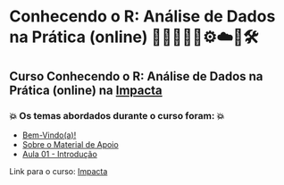 # Conhecendo o R: Análise de Dados na Prática (online) 👨🏻‍💻🤖🤯⚙️☁️🎲🛠️
## Curso Conhecendo o R: Análise de Dados na Prática (online) na [Impacta](https://www.impacta.com.br/cursos/conhecendo-o-r-analise-de-dados-na-pratica-online)
### 💥 Os temas abordados durante o curso foram: 💥
- [Bem-Vindo(a)!](https://github.com/romulovieira777/Conhecendo_o_R-_Analise_de_Dados_na_Pratica_Online/tree/main/Bem_Vindo)
- [Sobre o Material de Apoio]()
- [Aula 01 - Introdução]()

Link para o curso: [Impacta](https://www.impacta.com.br/cursos/conhecendo-o-r-analise-de-dados-na-pratica-online)
